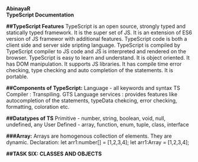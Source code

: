 **AbinayaR  
TypeScript 
Documentation**  

**##TypeScript Features**
TypeScript is an open source, strongly typed and statically typed framework.  It is the super set of JS. It is an extension of ES6 version of JS framewor with additional features. 
TypeScript code is both a client side and server side sripting language.
TypeScript is compiled by TypeScript compiler to JS code and JS is interpreted and rendered on the browser.
TypeScript is easy to learn and understand. 
It is object oriented. 
It has DOM manipulation.
It supports JS libraries.
It has compile time error checking, type checking and auto completion of the statements.
It is portable.

**##Components of TypeScript:**
Language - all keywords and syntax
TS Compiler : Transpiling.
GTS Language services : provides features like autocompletion of the statements, typeData chekcing, error checking, formatting, coloration etc.

**##Datatypes of TS**
Primitive - number, string, boolean, void, null, undefined, any
User Defined - array, function, enum, tuple, class, interface

**###Array:** Arrays are homogenous collection of elements. They are dynamic. 
Declaration: let arr1:number[] = [1,2,3,4];
let arr1:Array<number> = [1,2,3,4];
   
 
   
   


   
**##TASK SIX: CLASSES AND OBJECTS**  
